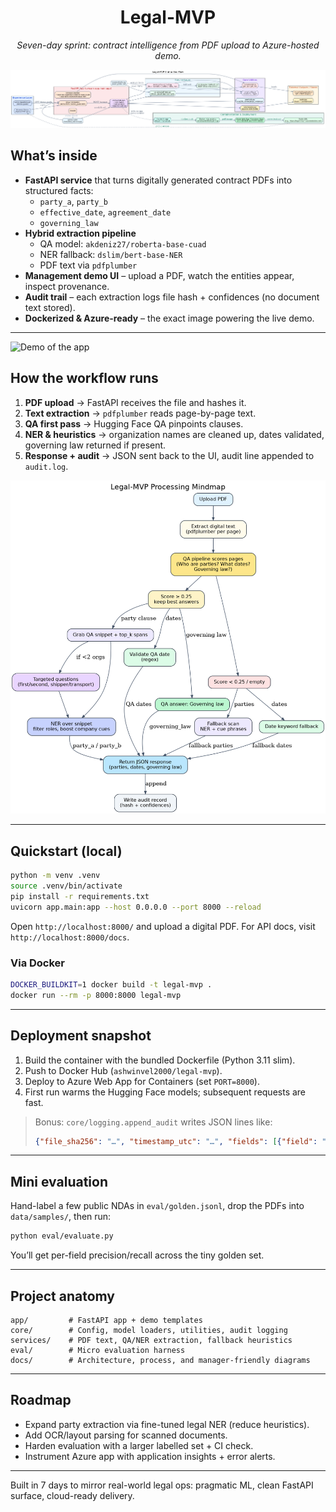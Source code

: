 <h1 align="center">Legal-MVP</h1>

<p align="center">
  <em>Seven-day sprint: contract intelligence from PDF upload to Azure-hosted demo.</em>
</p>

<p align="center">
  <img src="docs/architecture.png" alt="Architecture diagram" width="850" />
</p>

##  What’s inside

- **FastAPI service** that turns digitally generated contract PDFs into structured facts:
  - `party_a`, `party_b`
  - `effective_date`, `agreement_date`
  - `governing_law`
- **Hybrid extraction pipeline**
  - QA model: `akdeniz27/roberta-base-cuad`
  - NER fallback: `dslim/bert-base-NER`
  - PDF text via `pdfplumber`
- **Management demo UI** – upload a PDF, watch the entities appear, inspect provenance.
- **Audit trail** – each extraction logs file hash + confidences (no document text stored).
- **Dockerized & Azure-ready** – the exact image powering the live demo.



---
![Demo of the app](docs/1007.gif)
##  How the workflow runs

1. **PDF upload** → FastAPI receives the file and hashes it.
2. **Text extraction** → `pdfplumber` reads page-by-page text.
3. **QA first pass** → Hugging Face QA pinpoints clauses.
4. **NER & heuristics** → organization names are cleaned up, dates validated, governing law returned if present.
5. **Response + audit** → JSON sent back to the UI, audit line appended to `audit.log`.

<p align="center">
  <img src="docs/mindmap.png" alt="Processing mindmap" width="700" />
</p>

---

##  Quickstart (local)

```bash
python -m venv .venv
source .venv/bin/activate
pip install -r requirements.txt
uvicorn app.main:app --host 0.0.0.0 --port 8000 --reload
```

Open `http://localhost:8000/` and upload a digital PDF. For API docs, visit `http://localhost:8000/docs`.

### Via Docker

```bash
DOCKER_BUILDKIT=1 docker build -t legal-mvp .
docker run --rm -p 8000:8000 legal-mvp
```

---

##  Deployment snapshot

1. Build the container with the bundled Dockerfile (Python 3.11 slim).
2. Push to Docker Hub (`ashwinvel2000/legal-mvp`).
3. Deploy to Azure Web App for Containers (set `PORT=8000`).
4. First run warms the Hugging Face models; subsequent requests are fast.

> Bonus: `core/logging.append_audit` writes JSON lines like:
> ```json
> {"file_sha256": "…", "timestamp_utc": "…", "fields": [{"field": "party_a", "confidence": 0.94}, …]}
> ```

---

##  Mini evaluation

Hand-label a few public NDAs in `eval/golden.jsonl`, drop the PDFs into `data/samples/`, then run:

```bash
python eval/evaluate.py
```

You’ll get per-field precision/recall across the tiny golden set.

---

##  Project anatomy

```
app/         # FastAPI app + demo templates
core/        # Config, model loaders, utilities, audit logging
services/    # PDF text, QA/NER extraction, fallback heuristics
eval/        # Micro evaluation harness
docs/        # Architecture, process, and manager-friendly diagrams
```

---

##  Roadmap

- Expand party extraction via fine-tuned legal NER (reduce heuristics).
- Add OCR/layout parsing for scanned documents.
- Harden evaluation with a larger labelled set + CI check.
- Instrument Azure app with application insights + error alerts.

---

Built in 7 days to mirror real-world legal ops: pragmatic ML, clean FastAPI surface, cloud-ready delivery.
